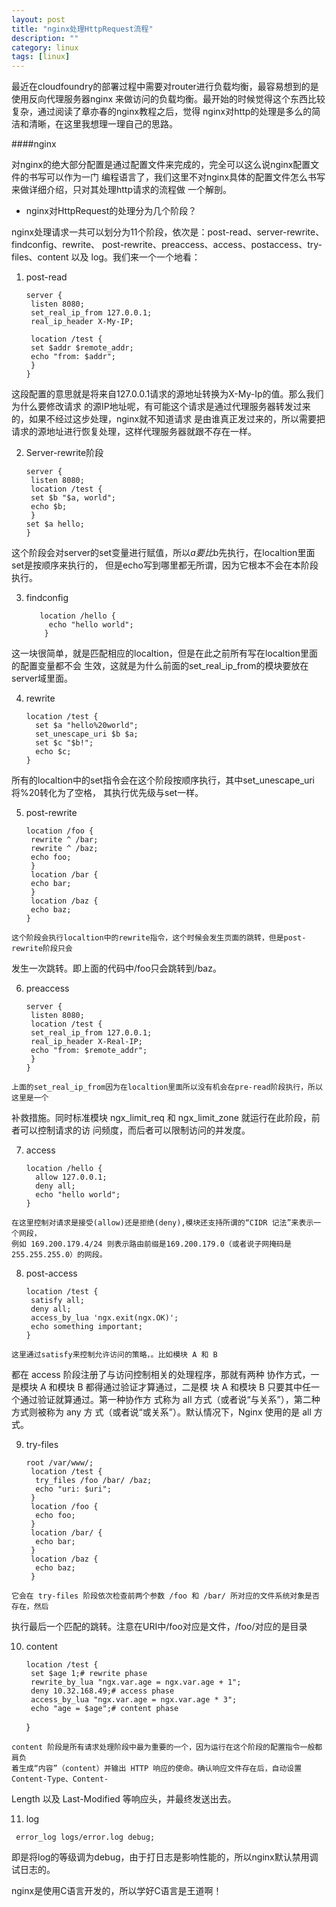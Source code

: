 ```yaml
---
layout: post
title: "nginx处理HttpRequest流程"
description: ""
category: linux
tags: [linux]
---
```

最近在cloudfoundry的部署过程中需要对router进行负载均衡，最容易想到的是使用反向代理服务器nginx
来做访问的负载均衡。最开始的时候觉得这个东西比较复杂，通过阅读了章亦春的nginx教程之后，觉得
nginx对http的处理是多么的简洁和清晰，在这里我想理一理自己的思路。

####nginx

  对nginx的绝大部分配置是通过配置文件来完成的，完全可以这么说nginx配置文件的书写可以作为一门
编程语言了，我们这里不对nginx具体的配置文件怎么书写来做详细介绍，只对其处理http请求的流程做
一个解剖。

  * nginx对HttpRequest的处理分为几个阶段？
  
   nginx处理请求一共可以划分为11个阶段，依次是：post-read、server-rewrite、findconfig、rewrite、
post-rewrite、preaccess、access、postaccess、try-files、content 以及 log。我们来一个一个地看：

  1. post-read

         server {
          listen 8080;
          set_real_ip_from 127.0.0.1;
          real_ip_header X-My-IP;
       
          location /test {
          set $addr $remote_addr;
          echo "from: $addr";
          }
         }
    
  这段配置的意思就是将来自127.0.0.1请求的源地址转换为X-My-Ip的值。那么我们为什么要修改请求
的源IP地址呢，有可能这个请求是通过代理服务器转发过来的，如果不经过这步处理，nginx就不知道请求
是由谁真正发过来的，所以需要把请求的源地址进行恢复处理，这样代理服务器就跟不存在一样。
    
  2. Server-rewrite阶段

         server {
          listen 8080;
          location /test {
          set $b "$a, world";
          echo $b;
          }
         set $a hello;
         }
    
  这个阶段会对server的set变量进行赋值，所以$a要比$b先执行，在localtion里面set是按顺序来执行的，
但是echo写到哪里都无所谓，因为它根本不会在本阶段执行。
  
  3. findconfig

            location /hello {
              echo "hello world";
             }
             
   这一块很简单，就是匹配相应的localtion，但是在此之前所有写在localtion里面的配置变量都不会
生效，这就是为什么前面的set_real_ip_from的模块要放在server域里面。

  4. rewrite

         location /test {
           set $a "hello%20world";
           set_unescape_uri $b $a;
           set $c "$b!";
           echo $c;
         }
         
   所有的localtion中的set指令会在这个阶段按顺序执行，其中set_unescape_uri将%20转化为了空格，
其执行优先级与set一样。
  
  5. post-rewrite

         location /foo {
          rewrite ^ /bar;
          rewrite ^ /baz;
          echo foo;
          }
          location /bar {
          echo bar;
          }
          location /baz {
          echo baz;
         }
    
    这个阶段会执行localtion中的rewrite指令，这个时候会发生页面的跳转，但是post-rewrite阶段只会
发生一次跳转。即上面的代码中/foo只会跳转到/baz。

  6. preaccess

         server {
          listen 8080;
          location /test {
          set_real_ip_from 127.0.0.1;
          real_ip_header X-Real-IP;
          echo "from: $remote_addr";
          }
         }
    
    上面的set_real_ip_from因为在localtion里面所以没有机会在pre-read阶段执行，所以这里是一个
补救措施。同时标准模块 ngx_limit_req 和 ngx_limit_zone 就运行在此阶段，前者可以控制请求的访
问频度，而后者可以限制访问的并发度。

  7. access

         location /hello {
           allow 127.0.0.1;
           deny all;
           echo "hello world";
         }
    
    在这里控制对请求是接受(allow)还是拒绝(deny),模块还支持所谓的“CIDR 记法”来表示一个网段，
    例如 169.200.179.4/24 则表示路由前缀是169.200.179.0（或者说子网掩码是 255.255.255.0）的网段。
         
  8. post-access

         location /test {
          satisfy all;
          deny all;
          access_by_lua 'ngx.exit(ngx.OK)';
          echo something important;
         }
         
    这里通过satisfy来控制允许访问的策略，。比如模块 A 和 B
都在 access 阶段注册了与访问控制相关的处理程序，那就有两种
协作方式，一是模块 A 和模块 B 都得通过验证才算通过，二是模
块 A 和模块 B 只要其中任一个通过验证就算通过。第一种协作方
式称为 all 方式（或者说“与关系”），第二种方式则被称为 any 方
式（或者说“或关系”）。默认情况下，Nginx 使用的是 all 方式。

  9. try-files

         root /var/www/;
          location /test {
           try_files /foo /bar/ /baz;
           echo "uri: $uri";
          }
          location /foo {
           echo foo;
          }
          location /bar/ {
           echo bar;
          }
          location /baz {
           echo baz;
          }
    
    它会在 try-files 阶段依次检查前两个参数 /foo 和 /bar/ 所对应的文件系统对象是否存在，然后
执行最后一个匹配的跳转。注意在URI中/foo对应是文件，/foo/对应的是目录
   
  10. content
    
          location /test {
           set $age 1;# rewrite phase
           rewrite_by_lua "ngx.var.age = ngx.var.age + 1";
           deny 10.32.168.49;# access phase
           access_by_lua "ngx.var.age = ngx.var.age * 3";
           echo "age = $age";# content phase
         }

    content 阶段是所有请求处理阶段中最为重要的一个，因为运行在这个阶段的配置指令一般都肩负
    着生成“内容”（content）并输出 HTTP 响应的使命。确认响应文件存在后，自动设置 Content-Type、Content-
Length 以及 Last-Modified 等响应头，并最终发送出去。

  11. log

     error_log logs/error.log debug;
     
   即是将log的等级调为debug，由于打日志是影响性能的，所以nginx默认禁用调试日志的。
   
nginx是使用C语言开发的，所以学好C语言是王道啊！
    
    
         
     
     
     
     
     
     
     
     
     
     
     
     
     
     
     
     


































    
    
    

    
    
    
    
    
    
    
    
    
    
    
    
    
    
    
    
    
    
    
    
    
    
    
    
    
    
    
    
    
    
    













  






































   
   
   
   
   
   
   
   
   
   
   
   
















        

   

     


















        























































        
        
        
        
        
        
        
        
        
        
        
        
        
        
        
        
        
        
        
        
        
        
        
        
        
        
        
        
        
        
        
        
        


































































  






























   
   
  
  
	
	
	
	
	
	
	
	
	
	
	
	
  
